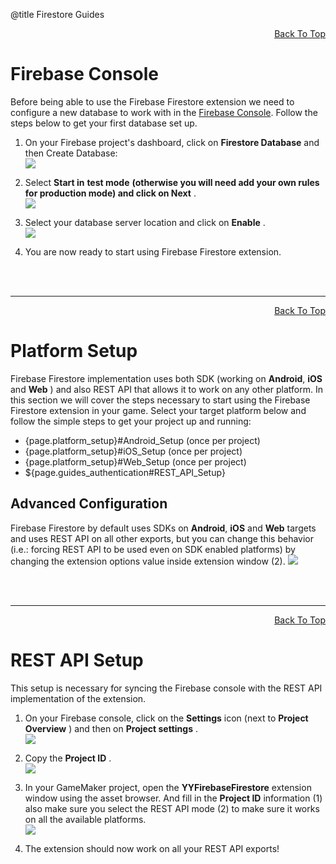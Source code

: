 @title Firestore Guides

<a id="top"></a>
<!-- Page HTML do not touch -->
<a /><p align="right">[Back To Top](#top)</p>

# Firebase Console

  Before being able to use the Firebase Firestore extension we need to configure a new database to work with in the [Firebase Console](https://console.firebase.google.com/). Follow the steps below to get your first database set up.

1. On your Firebase project's dashboard, click on **Firestore Database** and then Create Database:<br>
        ![](assets/firestoreEnable.PNG)

2. Select **Start in**  **test mode**  **(otherwise you will need add your own rules for production mode) and click on Next** .<br>
      ![](assets/firestoreSetp1.PNG)

3. Select your database server location and click on **Enable** .<br>
      ![](assets/firestoreSetp2.PNG)

4. You are now ready to start using Firebase Firestore extension.


<br><br>

---

<!-- Page HTML do not touch -->
<a /><p align="right">[Back To Top](#top)</p>

# Platform Setup

  Firebase Firestore implementation uses both SDK (working on **Android**, **iOS** and **Web** ) and also REST API that allows it to work on any other platform. In this section we will cover the steps necessary to start using the Firebase Firestore extension in your game.
  Select your target platform below and follow the simple steps to get your project up and running:

* {page.platform_setup}#Android_Setup (once per project)
* {page.platform_setup}#iOS_Setup (once per project)
* {page.platform_setup}#Web_Setup (once per project)
* ${page.guides_authentication#REST_API_Setup}

## Advanced Configuration

  Firebase Firestore by default uses SDKs on **Android**, **iOS** and **Web** targets and uses REST API on all other exports, but you can change this behavior (i.e.: forcing REST API to be used even on SDK enabled platforms) by changing the extension options value inside extension window (2).
  ![](assets/FirestoreExtOpt.png)


<br><br>

---

<!-- Page HTML do not touch -->
<a /><p align="right">[Back To Top](#top)</p>

# REST API Setup

  This setup is necessary for syncing the Firebase console with the REST API implementation of the extension.

1. On your Firebase console, click on the **Settings** icon (next to **Project Overview** ) and then on **Project settings** .<br>
        ![](assets/setupProjectSettings.PNG)

2. Copy the **Project ID** .<br>
          ![](assets/setupProjectSettingsPage.png)

3. In your GameMaker project, open the **YYFirebaseFirestore** extension window using the asset browser. And fill in the **Project ID** information (1) also make sure you select the REST API mode (2) to make sure it works on all the available platforms.<br>
      ![](assets/FirestoreExtOpt.png)

4. The extension should now work on all your REST API exports!
